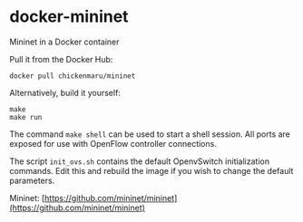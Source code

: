 # docker-mininet
Mininet in a Docker container

Pull it from the Docker Hub:

```
docker pull chickenmaru/mininet
```

Alternatively, build it yourself:

```
make
make run
```

The command `make shell` can be used to start a shell session. All ports are exposed for use with OpenFlow controller connections.

The script `init_ovs.sh` contains the default OpenvSwitch initialization commands. Edit this and rebuild the image if you wish to change the default parameters.

Mininet: [https://github.com/mininet/mininet](https://github.com/mininet/mininet)

